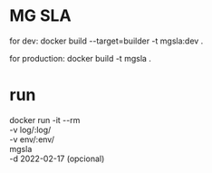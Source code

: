 # MG SLA


for dev:
docker build --target=builder -t mgsla:dev .


for production:
docker build -t mgsla .


# run
docker run -it --rm \
    -v log/:log/ \
    -v env/:env/ \
    mgsla \
    -d 2022-02-17 (opcional)
